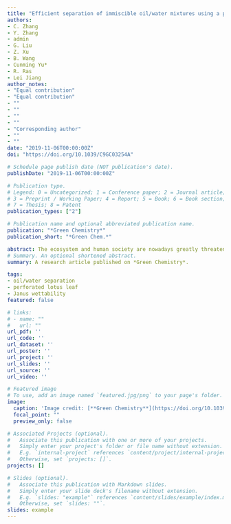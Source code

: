 ```yaml
---
title: "Efficient separation of immiscible oil/water mixtures using a perforated lotus leaf"
authors:
- C. Zhang
- Y. Zhang
- admin
- G. Liu
- Z. Xu
- B. Wang
- Cunming Yu*
- R. Ras
- Lei Jiang
author_notes:
- "Equal contribution"
- "Equal contribution"
- ""
- ""
- ""
- ""
- "Corresponding author"
- ""
- ""
date: "2019-11-06T00:00:00Z"
doi: "https://doi.org/10.1039/C9GC03254A"

# Schedule page publish date (NOT publication's date).
publishDate: "2019-11-06T00:00:00Z"

# Publication type.
# Legend: 0 = Uncategorized; 1 = Conference paper; 2 = Journal article;
# 3 = Preprint / Working Paper; 4 = Report; 5 = Book; 6 = Book section;
# 7 = Thesis; 8 = Patent
publication_types: ["2"]

# Publication name and optional abbreviated publication name.
publication: "*Green Chemistry*"
publication_short: "*Green Chem.*"

abstract: The ecosystem and human society are nowadays greatly threatened by oily wastewater or spilled oils. To address these severe issues, considerably advanced methods, such as those using polymer membranes and polymer-coated meshes with special wettability, have been developed to achieve efficient oil/water separation. However, a single superhydrophobic- or superhydrophilic-based membrane or mesh can only allow either oil or water to pass through, which restricts their applications. Besides, these artificial materials and their fabricating processes may also involve hazardous substances and enormous energy consumption. Therefore, powerful and green oil/water separation approaches are still urgently needed. Herein, we report that the natural lotus leaf with Janus wettability can be a potential candidate for efficient oil/water separation after simple punching by a needle. The proposed approach has the advantages of easily obtained and low-cost natural origin materials and a simple fabrication process and shows potential applicability for building a greener world.
# Summary. An optional shortened abstract.
summary: A research article published on *Green Chemistry*.

tags:
- oil/water separation
- perforated lotus leaf
- Janus wettability
featured: false

# links:
# - name: ""
#   url: ""
url_pdf: ''
url_code: ''
url_dataset: ''
url_poster: ''
url_project: ''
url_slides: ''
url_source: ''
url_video: ''

# Featured image
# To use, add an image named `featured.jpg/png` to your page's folder. 
image:
  caption: 'Image credit: [**Green Chemistry**](https://doi.org/10.1039/C9GC03254A)'
  focal_point: ""
  preview_only: false

# Associated Projects (optional).
#   Associate this publication with one or more of your projects.
#   Simply enter your project's folder or file name without extension.
#   E.g. `internal-project` references `content/project/internal-project/index.md`.
#   Otherwise, set `projects: []`.
projects: []

# Slides (optional).
#   Associate this publication with Markdown slides.
#   Simply enter your slide deck's filename without extension.
#   E.g. `slides: "example"` references `content/slides/example/index.md`.
#   Otherwise, set `slides: ""`.
slides: example
---
```


